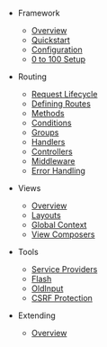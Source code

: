 * Framework

  * [Overview](/framework/overview)
  * [Quickstart](/framework/quickstart)
  * [Configuration](/framework/configuration)
  * [0 to 100 Setup](/framework/0-to-100-setup)
  
* Routing

  * [Request Lifecycle](/framework/routing/request-lifecycle)
  * [Defining Routes](/framework/routing/defining-routes)
  * [Methods](/framework/routing/methods)
  * [Conditions](/framework/routing/conditions)
  * [Groups](/framework/routing/groups)
  * [Handlers](/framework/routing/handlers)
  * [Controllers](/framework/routing/controllers)
  * [Middleware](/framework/routing/middleware)
  * [Error Handling](/framework/routing/error-handling)
  
* Views

  * [Overview](/framework/views/overview)
  * [Layouts](/framework/views/layouts)
  * [Global Context](/framework/views/global-context)
  * [View Composers](/framework/views/view-composers)
  
* Tools

  * [Service Providers](/framework/tools/service-providers)
  * [Flash](/framework/tools/flash)
  * [OldInput](/framework/tools/oldinput)
  * [CSRF Protection](/framework/tools/csrf-protection)
  
* Extending

  * [Overview](/framework/extending/overview)
